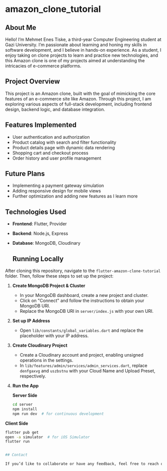 # amazon_clone_tutorial

## About Me

Hello! I’m Mehmet Enes Tiske, a third-year Computer Engineering student at Gazi University. I’m passionate about learning and honing my skills in software development, and I believe in hands-on experience. As a student, I enjoy taking on clone projects to learn and practice new technologies, and this Amazon clone is one of my projects aimed at understanding the intricacies of e-commerce platforms.

## Project Overview

This project is an Amazon clone, built with the goal of mimicking the core features of an e-commerce site like Amazon. Through this project, I am exploring various aspects of full-stack development, including frontend design, backend logic, and database integration.

## Features Implemented

- User authentication and authorization
- Product catalog with search and filter functionality
- Product details page with dynamic data rendering
- Shopping cart and checkout process
- Order history and user profile management

## Future Plans

- Implementing a payment gateway simulation
- Adding responsive design for mobile views
- Further optimization and adding new features as I learn more

## Technologies Used

- **Frontend**: Flutter, Provider
- **Backend**: Node.js, Express
- **Database**: MongoDB, Cloudinary

  ## Running Locally

After cloning this repository, navigate to the `flutter-amazon-clone-tutorial` folder. Then, follow these steps to set up the project:

1. **Create MongoDB Project & Cluster**  
   - In your MongoDB dashboard, create a new project and cluster.
   - Click on "Connect" and follow the instructions to obtain your MongoDB URI.
   - Replace the MongoDB URI in `server/index.js` with your own URI.

2. **Set up IP Address**  
   - Open `lib/constants/global_variables.dart` and replace the placeholder with your IP address.

3. **Create Cloudinary Project**  
   - Create a Cloudinary account and project, enabling unsigned operations in the settings.
   - In `lib/features/admin/services/admin_services.dart`, replace `denfgaxvg` and `uszbstnu` with your Cloud Name and Upload Preset, respectively.

4. **Run the App**

   **Server Side**
   ```bash
   cd server
   npm install
   npm run dev  # for continuous development
   
**Client Side**
```bash
flutter pub get
open -a simulator  # for iOS Simulator
flutter run


## Contact

If you’d like to collaborate or have any feedback, feel free to reach out to me at menes.tiske@gmail.com!
